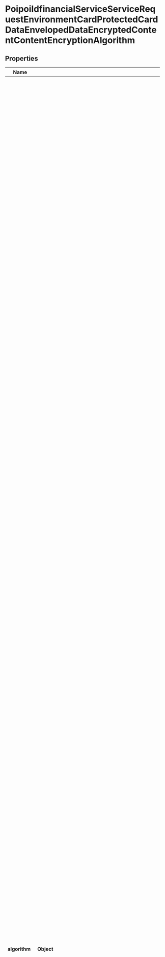 # PoipoiIdfinancialServiceServiceRequestEnvironmentCardProtectedCardDataEnvelopedDataEncryptedContentContentEncryptionAlgorithm

## Properties
Name | Type | Description | Notes
------------ | ------------- | ------------- | -------------
**algorithm** | **Object** | Cryptographic algorithms for the protection of transported keys.&lt;br/&gt;- **EA2C: AES128CBC**  : *AES (Advanced Encryption Standard) CBC (Chaining Block Cypher) encryption with a 128 bits cryptographic key as defined by the Federal Information Processing Standards (FIPS 197 - November 6, 2001 - Advanced Encryption Standard).*&lt;br/&gt;- **E3DC: DES112CBC**  : *Triple DES (Data Encryption Standard) CBC (Chaining Block Cypher) encryption with double length key (112 Bit) as defined in FIPS PUB 46-3 - (ASN.1 Object Identifier: des-ede3-cbc).*&lt;br/&gt;- **DKP9: DUKPT2009**  : *DUKPT (Derived Unique Key Per Transaction) algorithm, as specified in ANSI X9.24-2009 Annex A.*&lt;br/&gt;- **UKPT: UKPT**  : *UKPT (Unique Key Per Transaction) or Master Session Key key encryption - (ASN.1 Object Identifier: id-ukpt-wrap).*&lt;br/&gt;- **UKA2: UKPTwithAES192**  : *UKPT (Unique Key Per Transaction) or Master Session Key key encryption, using Advanced Encryption Standard with a 192 bits cryptographic key, approved by the Federal Information Processing Standards (FIPS 197 - November 6, 2001 - Advanced Encryption Standard).*&lt;br/&gt;- **EA9C: AES192CBC**  : *AES (Advanced Encryption Standard) CBC (Chaining Block Cypher) encryption with a 192 bits cryptographic key as defined by the Federal Information Processing Standards (FIPS 197 – November 6, 2001 - Advanced Encryption Standard).*&lt;br/&gt;- **EA5C: AES256CBC**  : *AES (Advanced Encryption Standard) CBC (Chaining Block Cypher) encryption with a 256 bits cryptographic key as defined by the Federal Information Processing Standards (FIPS 197 – November 6, 2001 - Advanced Encryption Standard).*&lt;br/&gt;- **DA12: AESDUKPT128ECB**  : *AES DUKPT (Derived Unique Key Per Transaction) ECB algorithm, as specified in ANSI X9.24-3-2017 Annex A, With key length of 128 bits.*&lt;br/&gt;- **DA19: AESDUKPT192ECB**  : *AES DUKPT (Derived Unique Key Per Transaction) ECB algorithm, as specified in ANSI X9.24-3-2017 Annex A.With key length of 192 bits.*&lt;br/&gt;- **DA25: AESDUKPT256ECB**  : *AES DUKPT (Derived Unique Key Per Transaction) ECB algorithm, as specified in ANSI X9.24-3-2017 Annex A.With key length of 256 bits.*&lt;br/&gt;- **N108: Nist800-108KeyDerivation**  : *Key Derivation according to the Special Publication from the NIST entitled 800-108.*&lt;br/&gt;- **EA5R: AES256CTR**  : *AES (Advanced Encryption Standard) CTR (Counter) encryption with a 256 bits cryptographic key as defined by the Federal Information Processing Standards (FIPS 197 - November 6, 2001 - Advanced Encryption Standard).*&lt;br/&gt;- **EA9R: AES192CTR**  : *AES (Advanced Encryption Standard) CTR (Counter) encryption with a 192 bits cryptographic key as defined by the Federal Information Processing Standards (FIPS 197 - November 6, 2001 - Advanced Encryption Standard).*&lt;br/&gt;- **EA2R: AES128CTR**  : *AES (Advanced Encryption Standard) CTR (Counter) encryption with a 128 bits cryptographic key as defined by the Federal Information Processing Standards (FIPS 197 - November 6, 2001 - Advanced Encryption Standard).*&lt;br/&gt;- **E3DR: DES112CTR**  : *Triple DES (Data Encryption Standard) CTR (Counter) encryption with double length key (112 Bit) as defined in FIPS SP 800-38a.*&lt;br/&gt;- **E36C: DES168CBC**  : *Triple DES (Data Encryption Standard) CBC (Chaining Block Cypher) encryption with triple length key (168 Bit) as defined in FIPS PUB 46-3 - (ASN.1 Object Identifier: des-ede3-cbc).*&lt;br/&gt;- **E36R: DES168CTR**  : *Triple DES (Data Encryption Standard) CTR (Counter) encryption with triple length key (168 Bit) as defined in FIPS SP 800-38a.*&lt;br/&gt;- **SD5C: SDE056CBC**  : *The DEPRECATED Simple DES (Data Encryption Standard) CBC (Chaining Block Cypher) encryption with simple length key (56 Bit) as defined in FIPS PUB 81 - (ASN.1 Object Identifier: des-cbc).*&lt;br/&gt;- **UKA1: UKPTwithAES128**  : *UKPT (Unique Key Per Transaction) or Master Session Key key encryption, using Advanced Encryption Standard with a 128 bits cryptographic key, approved by the Federal Information Processing Standards (FIPS 197 - November 6, 2001 - Advanced Encryption Standard).*&lt;br/&gt;- **UKA3: UKPTwithAES256**  : *UKPT (Unique Key Per Transaction) or Master Session Key key encryption, using Advanced Encryption Standard with a 256 bits cryptographic key, approved by the Federal Information Processing Standards (FIPS 197 - November 6, 2001 - Advanced Encryption Standard).*&lt;br/&gt;- **SM4C: SM4CBC**  : *ShangMi 4 enciphering method used in CBC mode.*&lt;br/&gt;- **SM4R: SM4CTR**  : *ShangMi 4 enciphering method used in CTR mode.*&lt;br/&gt; | 
**parameter** | [**PoipoiIdfinancialServiceServiceRequestEnvironmentCardProtectedCardDataEnvelopedDataEncryptedContentContentEncryptionAlgorithmParameter**](PoipoiIdfinancialServiceServiceRequestEnvironmentCardProtectedCardDataEnvelopedDataEncryptedContentContentEncryptionAlgorithmParameter.md) |  |  [optional]

